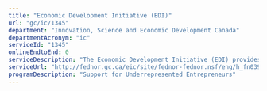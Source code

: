 ```yaml
---
title: "Economic Development Initiative (EDI)"
url: "gc/ic/1345"
department: "Innovation, Science and Economic Development Canada"
departmentAcronym: "ic"
serviceId: "1345"
onlineEndtoEnd: 0
serviceDescription: "The Economic Development Initiative (EDI) provides funding for projects that encourage economic growth in the region's Francophone communities and that capitalize on economic opportunities made possible through the use of both official languages."
serviceUrl: "http://fednor.gc.ca/eic/site/fednor-fednor.nsf/eng/h_fn03902.html"
programDescription: "Support for Underrepresented Entrepreneurs"
---
```

